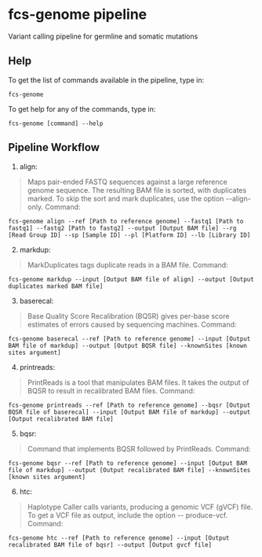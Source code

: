 # fcs-genome pipeline
Variant calling pipeline for germline and somatic mutations

## Help
To get the list of commands available in the pipeline, type in:
```
fcs-genome 
```
To get help for any of the commands, type in:
```
fcs-genome [command] --help
```

## Pipeline Workflow
1. align: 
> Maps pair-ended FASTQ sequences against a large reference genome sequence. 
> The resulting BAM file is sorted, with duplicates marked. 
> To skip the sort and mark duplicates, use the option --align-only. 
Command:
```
fcs-genome align --ref [Path to reference genome] --fastq1 [Path to fastq1] --fastq2 [Path to fastq2] --output [Output BAM file] --rg [Read Group ID] --sp [Sample ID] --pl [Platform ID] --lb [Library ID]
```

2. markdup:
> MarkDuplicates tags duplicate reads in a BAM file. 
Command:
```
fcs-genome markdup --input [Output BAM file of align] --output [Output duplicates marked BAM file]
```

3. baserecal:
> Base Quality Score Recalibration (BQSR) gives per-base score estimates of errors caused by sequencing machines.
Command:
```
fcs-genome baserecal --ref [Path to reference genome] --input [Output BAM file of markdup] --output [Output BQSR file] --knownSites [known sites argument]
```

4. printreads:
> PrintReads is a tool that manipulates BAM files. It takes the output of BQSR to result in recalibrated BAM files.
Command:
```
fcs-genome printreads --ref [Path to reference genome] --bqsr [Output BQSR file of baserecal] --input [Output BAM file of markdup] --output [Output recalibrated BAM file]
```

5. bqsr:
> Command that implements BQSR followed by PrintReads.
Command:
```
fcs-genome bqsr --ref [Path to reference genome] --input [Output BAM file of markdup] --output [Output recalibrated BAM file] --knownSites [known sites argument]
```

6. htc:
> Haplotype Caller calls variants, producing a genomic VCF (gVCF) file. To get a VCF file as output, include the option --
produce-vcf.
Command:
```
fcs-genome htc --ref [Path to reference genome] --input [Output recalibrated BAM file of bqsr] --output [Output gvcf file]
```

